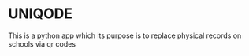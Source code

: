 # UNIQODE

This is a python app which its purpose is to replace physical records on schools via qr codes
